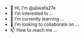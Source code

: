 - 👋 Hi, I’m @aliwafa27e
- 👀 I’m interested in ...
- 🌱 I’m currently learning ...
- 💞️ I’m looking to collaborate on ...
- 📫 How to reach me ...

<!---
aliwafa27e/aliwafa27e is a ✨ special ✨ repository because its `README.md` (this file) appears on your GitHub profile.
You can click the Preview link to take a look at your changes.
--->
